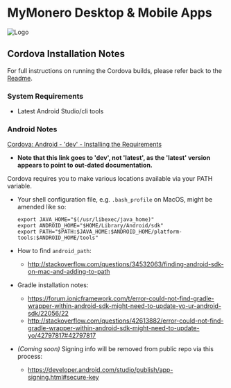 # MyMonero Desktop & Mobile Apps

![Logo](https://raw.githubusercontent.com/mymonero/mymonero-app-js/master/docs/assets/icon_100.png "Logo")

## Cordova Installation Notes

For full instructions on running the Cordova builds, please refer back to the [Readme](./README.md).

### System Requirements

 * Latest Android Studio/cli tools

### Android Notes

[Cordova: Android - 'dev' - Installing the Requirements](https://cordova.apache.org/docs/en/dev/guide/platforms/android/index.html#installing-the-requirements)

* **Note that this link goes to 'dev', not 'latest', as the 'latest' version appears to point to out-dated documentation.**

Cordova requires you to make various locations available via your PATH variable.

* Your shell configuration file, e.g. `.bash_profile` on MacOS, might be amended like so:

	```
	export JAVA_HOME="$(/usr/libexec/java_home)"
	export ANDROID_HOME="$HOME/Library/Android/sdk"
	export PATH="$PATH:$JAVA_HOME:$ANDROID_HOME/platform-tools:$ANDROID_HOME/tools"
	```
 
* How to find `android_path`: 
	* http://stackoverflow.com/questions/34532063/finding-android-sdk-on-mac-and-adding-to-path

* Gradle installation notes:
	* https://forum.ionicframework.com/t/error-could-not-find-gradle-wrapper-within-android-sdk-might-need-to-update-yo-ur-android-sdk/22056/22
	* http://stackoverflow.com/questions/42613882/error-could-not-find-gradle-wrapper-within-android-sdk-might-need-to-update-yo/42797817#42797817

* *(Coming soon)* Signing info will be removed from public repo via this process:
	* https://developer.android.com/studio/publish/app-signing.html#secure-key



